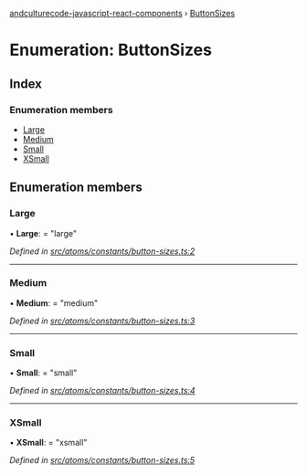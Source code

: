 [andculturecode-javascript-react-components](../README.md) › [ButtonSizes](buttonsizes.md)

# Enumeration: ButtonSizes

## Index

### Enumeration members

* [Large](buttonsizes.md#large)
* [Medium](buttonsizes.md#medium)
* [Small](buttonsizes.md#small)
* [XSmall](buttonsizes.md#xsmall)

## Enumeration members

###  Large

• **Large**: = "large"

*Defined in [src/atoms/constants/button-sizes.ts:2](https://github.com/AndcultureCode/AndcultureCode.JavaScript.React.Components/blob/059eef4/src/atoms/constants/button-sizes.ts#L2)*

___

###  Medium

• **Medium**: = "medium"

*Defined in [src/atoms/constants/button-sizes.ts:3](https://github.com/AndcultureCode/AndcultureCode.JavaScript.React.Components/blob/059eef4/src/atoms/constants/button-sizes.ts#L3)*

___

###  Small

• **Small**: = "small"

*Defined in [src/atoms/constants/button-sizes.ts:4](https://github.com/AndcultureCode/AndcultureCode.JavaScript.React.Components/blob/059eef4/src/atoms/constants/button-sizes.ts#L4)*

___

###  XSmall

• **XSmall**: = "xsmall"

*Defined in [src/atoms/constants/button-sizes.ts:5](https://github.com/AndcultureCode/AndcultureCode.JavaScript.React.Components/blob/059eef4/src/atoms/constants/button-sizes.ts#L5)*
